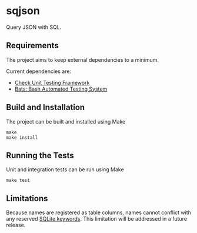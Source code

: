 # sqjson

Query JSON with SQL.

## Requirements

The project aims to keep external dependencies to a minimum.

Current dependencies are:
 - [Check Unit Testing Framework](https://libcheck.github.io/check/)
 - [Bats: Bash Automated Testing System](https://github.com/sstephenson/bats)

## Build and Installation

The project can be built and installed using Make

```shell
make
make install
```

## Running the Tests

Unit and integration tests can be run using Make

```shell
make test
```

## Limitations

Because names are registered as table columns, names cannot conflict with any
reserved [SQLite keywords](https://sqlite.org/lang_keywords.html). This
limitation will be addressed in a future release.

